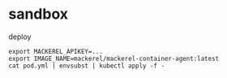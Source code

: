 # sandbox

deploy

```
export MACKEREL_APIKEY=...
export IMAGE_NAME=mackerel/mackerel-container-agent:latest
cat pod.yml | envsubst | kubectl apply -f -
```
